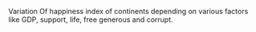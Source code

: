 Variation Of happiness index of continents depending on various factors like GDP, support, life, free generous and corrupt.
